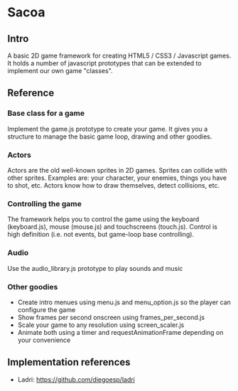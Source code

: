 # Sacoa

## Intro

A basic 2D game framework for creating HTML5 / CSS3 / Javascript games. It holds
a number of javascript prototypes that can be extended to implement our
own game "classes".

## Reference

### Base class for a game

Implement the game.js prototype to create your game. It gives you a structure
to manage the basic game loop, drawing and other goodies.

### Actors

Actors are the old well-known sprites in 2D games. Sprites can collide with other
sprites. Examples are: your character, your enemies, things you have to shot, etc.
Actors know how to draw themselves, detect collisions, etc.

### Controlling the game

The framework helps you to control the game using the keyboard (keyboard.js), 
mouse (mouse.js) and touchscreens (touch.js). Control is high definition (i.e. not
events, but game-loop base controlling).

### Audio

Use the audio_library.js prototype to play sounds and music

### Other goodies

* Create intro menues using menu.js and menu_option.js so the player can configure the game
* Show frames per second onscreen using frames_per_second.js
* Scale your game to any resolution using screen_scaler.js
* Animate both using a timer and requestAnimationFrame depending on your convenience

## Implementation references

* Ladri: https://github.com/diegoesp/ladri